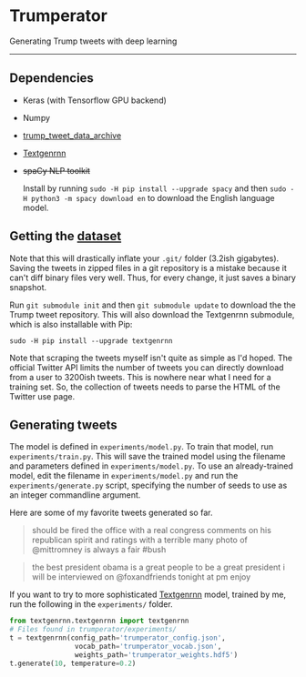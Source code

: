 # Trumperator

Generating Trump tweets with deep learning

---

## Dependencies

* Keras (with Tensorflow GPU backend)
* Numpy
* [trump_tweet_data_archive](http://www.trumptwitterarchive.com/)
* [Textgenrnn](https://github.com/minimaxir/textgenrnn)
* <strike>spaCy NLP toolkit</strike>

  Install by running `sudo -H pip install --upgrade spacy` and then `sudo -H python3 -m spacy download en` to download the English language model.

## Getting the [dataset](https://github.com/bpb27/trump_tweet_data_archive)

Note that this will drastically inflate your `.git/` folder (3.2ish gigabytes). Saving the tweets in zipped files in a git repository is a mistake because it can't diff binary files very well. Thus, for every change, it just saves a binary snapshot.

Run `git submodule init` and then `git submodule update` to download the the Trump tweet repository. This will also download the Textgenrnn submodule, which is also installable with Pip:

```shell
sudo -H pip install --upgrade textgenrnn
```

Note that scraping the tweets myself isn't quite as simple as I'd hoped. The official Twitter API limits the number of tweets you can directly download from a user to 3200ish tweets. This is nowhere near what I need for a training set. So, the collection of tweets needs to parse the HTML of the Twitter use page.

## Generating tweets

The model is defined in `experiments/model.py`. To train that model, run `experiments/train.py`. This will save the trained model using the filename and parameters defined in `experiments/model.py`. To use an already-trained model, edit the filename in `experiments/model.py` and run the `experiments/generate.py` script, specifying the number of seeds to use as an integer commandline argument.

Here are some of my favorite tweets generated so far.

> should be fired the office with a real congress comments on his republican spirit and ratings with a terrible many photo of @mittromney is always a fair #bush

> the best president obama is a great people to be a great president i will be interviewed on @foxandfriends tonight at pm enjoy

If you want to try to more sophisticated [Textgenrnn](https://github.com/minimaxir/textgenrnn) model, trained by me, run the following in the `experiments/` folder.

```python
from textgenrnn.textgenrnn import textgenrnn
# Files found in trumperator/experiments/
t = textgenrnn(config_path='trumperator_config.json',
                vocab_path='trumperator_vocab.json',
                weights_path='trumperator_weights.hdf5')
t.generate(10, temperature=0.2)
```
